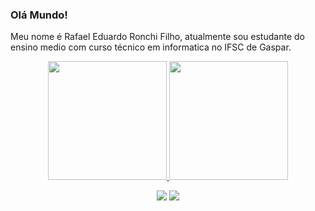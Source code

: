 ### Olá Mundo!

Meu nome é Rafael Eduardo Ronchi Filho, atualmente sou estudante do ensino medio com curso técnico em informatica no IFSC de Gaspar.

<div align="center">

  <a href="https://github.com/RafaelRonchi">
  <img height="190em" src="https://github-readme-stats.vercel.app/api?username=RafaelRonchi&show_icons=true&theme=dark&"/>
  
  <img height="190em" src="https://github-readme-stats.vercel.app/api/top-langs/?username=RafaelRonchi&layout=compact&langs_count=10&theme=dark"/>
 
  <a href="https://www.linkedin.com/in/rafaelronchi/" target="_blank"><img src="https://img.shields.io/badge/LinkedIn-0077B5?style=for-the-badge&logo=linkedin&logoColor=white" target="_blank"></a>
  <a href="https://www.instagram.com/rafael_ronchii/" target="_blank"><img src="https://img.shields.io/badge/Instagram-E4405F?style=for-the-badge&logo=instagram&logoColor=white" target="_blank"></a>
  
  
</div>
 
